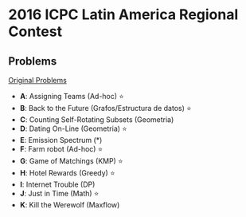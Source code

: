 # **2016 ICPC Latin America Regional Contest**

## Problems

[Original Problems](http://matcomgrader.com/media/contests/6226/latam2016.pdf)

- **A**: Assigning Teams (Ad-hoc) ⭐
- **B**: Back to the Future (Grafos/Estructura de datos) ⭐
- **C**: Counting Self-Rotating Subsets (Geometria)
- **D**: Dating On-Line (Geometria) ⭐
- **E**: Emission Spectrum (*)
- **F**: Farm robot (Ad-hoc) ⭐
- **G**: Game of Matchings (KMP) ⭐
- **H**: Hotel Rewards (Greedy) ⭐
- **I**: Internet Trouble (DP)
- **J**: Just in Time (Math) ⭐
- **K**: Kill the Werewolf (Maxflow)
